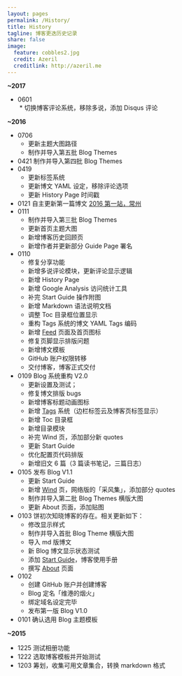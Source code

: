 ```yaml
---
layout: pages  
permalink: /History/  
title: History 
tagline: 博客更迭历史记录
share: false  
image:  
  feature: cobbles2.jpg  
  credit: Azeril  
  creditlink: http://azeril.me  
---
```


**~2017**
* 0601  
  * 切换博客评论系统，移除多说，添加 Disqus 评论

**~2016**
* 0706 
  * 更新主题大图路径
  * 制作并导入第五批 Blog Themes
* 0421 制作并导入第四批 Blog Themes 
* 0419 
  * 更新标签系统
  * 更新博文 YAML 设定，移除评论选项
  * 更新 History Page 时间戳
* 0121 自主更新第一篇博文 [2016 第一站，常州](http://paw.cat/Changzhou-One-Tour.html)
* 0111 
  * 制作并导入第三批 Blog Themes
  * 更新首页主题大图
  * 新增博客历史回顾页
  * 新增作者并更新部分 Guide Page 署名
* 0110 
  * 修复分享功能
  * 新增多说评论模块，更新评论显示逻辑
  * 新增 History Page
  * 新增 Google Analysis 访问统计工具
  * 补完 Start Guide 操作附图
  * 新增 Markdown 语法说明文档
  * 调整 Toc 目录框位置显示
  * 重构 Tags 系统的博文 YAML Tags 编码
  * 新增 [Feed](http://paw.cat/feed.xml) 页面及首页图标
  * 修复页脚显示排版问题
  * 新增博文模板
  * GitHub 账户权限转移
  * 交付博客，博客正式交付
* 0109 Blog 系统重构 V2.0
  * 更新设置及测试； 
  * 修复博文排版 bugs
  * 新增博客标题动画图标
  * 新增 [Tags](http://paw.cat/Tags/) 系统（边栏标签云及博客页标签显示）
  * 新增 Toc 目录框
  * 新增目录模块
  * 补完 Wind 页，添加部分新 quotes
  * 更新 Start Guide
  * 优化配置页代码排版
  * 新增旧文 6 篇（3 篇读书笔记，三篇日志）
* 0105 发布 Blog V1.1
  * 更新 Start Guide
  * 新增 [Wind](http://paw.cat/Wind/) 页，网络版的「采风集」，添加部分 quotes
  * 制作并导入第二批 Blog Themes 横版大图
  * 更新 About 页面，添加贴图
* 0103 饼初次知晓博客的存在。相关更新如下：
  * 修改显示样式
  * 制作并导入首批 Blog Theme 横版大图
  * 导入 md 版博文
  * 新 Blog 博文显示状态测试
  * 添加 [Start Guide](http://paw.cat/Start/)，博客使用手册
  * 撰写 [About](http://paw.cat/About/) 页面
* 0102 
  * 创建 GitHub 账户并创建博客
  * Blog 定名「维港的烟火」
  * 绑定域名设定完毕
  * 发布第一版 Blog V1.0
* 0101 确认选用 Blog 主题模板

**~2015**

* 1225 测试相册功能
* 1222 选取博客模板并开始测试
* 1203 筹划，收集可用文章集合，转换 markdown 格式



